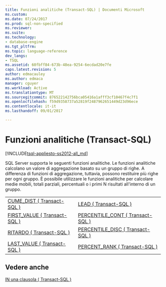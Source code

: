 ```yaml
---
title: Funzioni analitiche (Transact-SQL) | Documenti Microsoft
ms.custom: 
ms.date: 07/24/2017
ms.prod: sql-non-specified
ms.reviewer: 
ms.suite: 
ms.technology:
- database-engine
ms.tgt_pltfrm: 
ms.topic: language-reference
dev_langs:
- TSQL
ms.assetid: 60fbff84-673b-48ea-9254-6ecdad20e7fe
caps.latest.revision: 5
author: edmacauley
ms.author: edmaca
manager: cguyer
ms.workload: Active
ms.translationtype: MT
ms.sourcegitcommit: 876522142756bca05416a1afff3cf10467f4c7f1
ms.openlocfilehash: f59d9358737a52819f2487962651449d23d96ece
ms.contentlocale: it-it
ms.lasthandoff: 09/01/2017

---
```

# <a name="analytic-functions-transact-sql"></a>Funzioni analitiche (Transact-SQL)
[!INCLUDE[tsql-appliesto-ss2012-all_md](../../includes/tsql-appliesto-ss2012-all-md.md)]

SQL Server supporta le seguenti funzioni analitiche. Le funzioni analitiche calcolano un valore di aggregazione basato su un gruppo di righe. A differenza di funzioni di aggregazione, tuttavia, possono restituire più righe per ogni gruppo. È possibile utilizzare le funzioni analitiche per calcolare medie mobili, totali parziali, percentuali o i primi N risultati all'interno di un gruppo.
  
|||  
|-|-|  
|[CUME_DIST &#40; Transact-SQL &#41;](../../t-sql/functions/cume-dist-transact-sql.md)|[LEAD &#40; Transact-SQL &#41;](../../t-sql/functions/lead-transact-sql.md)|  
|[FIRST_VALUE &#40; Transact-SQL &#41;](../../t-sql/functions/first-value-transact-sql.md)|[PERCENTILE_CONT &#40; Transact-SQL &#41;](../../t-sql/functions/percentile-cont-transact-sql.md)|  
|[RITARDO &#40; Transact-SQL &#41;](../../t-sql/functions/lag-transact-sql.md)|[PERCENTILE_DISC &#40; Transact-SQL &#41;](../../t-sql/functions/percentile-disc-transact-sql.md)|  
|[LAST_VALUE &#40; Transact-SQL &#41;](../../t-sql/functions/last-value-transact-sql.md)|[PERCENT_RANK &#40; Transact-SQL &#41;](../../t-sql/functions/percent-rank-transact-sql.md)|  
  
## <a name="see-also"></a>Vedere anche
[IN una clausola &#40; Transact-SQL &#41;](../../t-sql/queries/select-over-clause-transact-sql.md)
  
  

